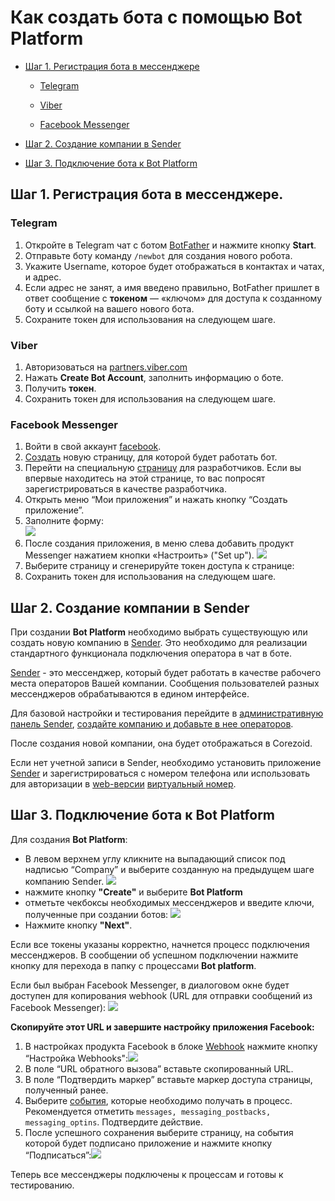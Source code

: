# Как создать бота с помощью Bot Platform
- [Шаг 1. Регистрация бота в мессенджере](#шаг-1.-регистрация-бота-в-мессенджере.)

  - [Telegram](#**telegram**)

  - [Viber](#**viber**)

  - [Facebook Messenger](#**facebook-messenger**)

- [Шаг 2. Создание компании в Sender](#шаг-2.-создание-компании-в-sender)

- [Шаг 3. Подключение бота к Bot Platform](#шаг-3.-подключение-бота-к-bot-platform)

## Шаг 1. Регистрация бота в мессенджере.

### **Telegram**

1.  Откройте в Telegram чат с ботом [BotFather](http://telegram.me/BotFather) и нажмите кнопку **Start**.
2.  Отправьте боту команду `/newbot` для создания нового робота.
3.  Укажите Username, которое будет отображаться в контактах и чатах, и адрес.
4.  Если адрес не занят, а имя введено правильно, BotFather пришлет в ответ сообщение с **токеном** — «ключом» для доступа к созданному боту и ссылкой на вашего нового бота.
5.  Сохраните токен для использования на следующем шаге.
    

### **Viber**

1.  Авторизоваться на [partners.viber.com](https://partners.viber.com/)
2.  Нажать **Create Bot Account**, заполнить информацию о боте.
3.  Получить **токен**.
4.  Сохранить токен для использования на следующем шаге.
    

### **Facebook Messenger**

1.  Войти в свой аккаунт [facebook](https://www.facebook.com/).
2.  [Создать](https://www.facebook.com/help/104002523024878?helpref=about_content) новую страницу, для которой будет работать бот.
3.  Перейти на специальную [страницу](http://developers.facebook.com/apps) для разработчиков. Если вы впервые находитесь на этой странице, то вас попросят зарегистрироваться в качестве разработчика.
4.  Открыть меню “Мои приложения” и нажать кнопку “Создать приложение”.
5.  Заполните форму:  
![](interface/img/bot_platform_v2/create_a_new_app_id.png)
6.  После создания приложения, в меню слева добавить продукт Messenger нажатием кнопки «Настроить» ("Set up").
![](interface/img/bot_platform_v2/page_access_token.png)
7.  Выберите страницу и сгенерируйте токен доступа к странице:
8.  Сохранить токен для использования на следующем шаге.
    

  



## Шаг 2. Создание компании в Sender

При создании **Bot Platform** необходимо выбрать существующую или создать новую компанию в [Sender](https://sender.mobi/ru/). Это необходимо для реализации стандартного функционала подключения оператора в чат в боте.  
  

[Sender](https://sender.mobi/ru/) - это мессенджер, который будет работать в качестве рабочего места операторов Вашей компании. Сообщения пользователей разных мессенджеров обрабатываются в едином интерфейсе.  
  

Для базовой настройки и тестирования перейдите в [административную панель Sender](https://admin.sender.mobi/), [создайте компанию и добавьте в нее операторов](https://doc.sender.mobi/adm_panel_operators.html).

  
После создания новой компании, она будет отображаться в Corezoid.  
  

Если нет учетной записи в Sender, необходимо установить приложение [Sender](https://sender.mobi/ru/) и зарегистрироваться с номером телефона или использовать для авторизации в [web-версии](http://chat.sender.mobi)  [виртуальный номер](https://cosmos.mobi).

## Шаг 3. Подключение бота к Bot Platform

Для создания **Bot Platform**:

-   В левом верхнем углу кликните на выпадающий список под надписью “Company” и выберите созданную на предыдущем шаге компанию Sender.
![](interface/img/bot_platform_v2/create_bot_platform1.png)
-   нажмите кнопку **"Create"** и выберите **Bot Platform**
-   отметьте чекбоксы необходимых мессенджеров и введите ключи, полученные при создании ботов:
![](interface/img/bot_platform_v2/create_bot_platform2.png)
-   Нажмите кнопку **"Next"**.  
      
   
Если все токены указаны корректно, начнется процесс подключения мессенджеров. В сообщении об успешном подключении нажмите кнопку для перехода в папку с процессами **Bot platform**.
  

Если был выбран Facebook Messenger, в диалоговом окне будет доступен для копирования webhook (URL для отправки сообщений из Facebook Messenger):
![](interface/img/bot_platform_v2/webhook_for_fb.png)

**Скопируйте этот URL и завершите настройку приложения Facebook:**
 1.  В настройках продукта Facebook в блоке [Webhook](https://en.wikipedia.org/wiki/Webhook) нажмите кнопку “Настройка Webhooks":![](interface/img/bot_platform_v2/setup_webhooks_fb.png)
 2.  В поле “URL обратного вызова” вставьте скопированный URL.
 3.  В поле “Подтвердить маркер” вставьте маркер доступа страницы, полученный ранее.
 4.  Выберите [события](https://developers.facebook.com/docs/messenger-platform/webhook), которые необходимо получать в процесс. Рекомендуется отметить `messages, messaging_postbacks, messaging_optins`. Подтвердите действие.
 5.  После успешного сохранения выберите страницу, на события которой будет подписано приложение и нажмите кнопку “Подписаться”:![](interface/img/bot_platform_v2/subscribe_fb_page.png)

  

Теперь все мессенджеры подключены к процессам и готовы к тестированию.